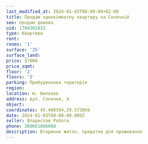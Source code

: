 ```yaml
---
last_modified_at: 2024-01-03T00:00:00+02:00
title: Продаю однокімнатну квартиру на Сонячній
seo: продам дешево
uid: 1704302832
type: Квартира
rent:
rooms: '1'
surface: '25'
surface_land:
price: $7000
price_sqmt:
floor: '2'
floors: '5'
parking: Прибудинкова територія
region:
location: м. Вилкове
address: вул. Сонячна, 4
object:
coordinates: 45.408504,29.573869
date: 2024-01-03T00:00:00.000Z
seller: Владислав Робота
phone: 380661886008
description: Вторинне житло, придатне для проживання
---
```

